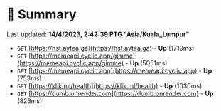 # 📖 Summary
Last updated: **14/4/2023, 2:42:39 PTG "Asia/Kuala_Lumpur"**

- `GET` [https://hst.aytea.ga](https://hst.aytea.ga) - **Up** (1719ms)
- `GET` [https://memeapi.cyclic.app/gimme](https://memeapi.cyclic.app/gimme) - **Up** (5051ms)
- `GET` [https://memeapi.cyclic.app](https://memeapi.cyclic.app) - **Up** (753ms)
- `GET` [https://klik.ml/health](https://klik.ml/health) - **Up** (1030ms)
- `GET` [https://dumb.onrender.com](https://dumb.onrender.com) - **Up** (826ms)
